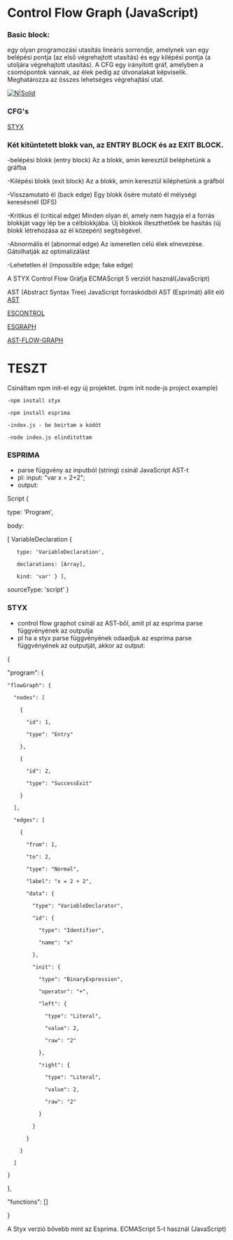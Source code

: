 # Control Flow Graph (JavaScript)

### Basic block:
egy olyan programozási utasítás lineáris sorrendje, amelynek van egy
belépési pontja (az első végrehajtott utasítás) és egy kilépési pontja (a
utoljára végrehajtott utasítás).
A CFG egy irányított gráf, amelyben a csomópontok vannak, az élek pedig az útvonalakat képviselik.
Meghatározza az összes lehetséges végrehajtási utat.

[![N|Solid](https://thesafety.us/images/articles/javascript-logo.png)](https://nodesource.com/products/nsolid)

### CFG's
[STYX](https://github.com/mariusschulz/styx)


### Két kitüntetett blokk van, az ENTRY BLOCK és az EXIT BLOCK.

-belépési blokk (entry block)
Az a blokk, amin keresztül beléphetünk a gráfba

-Kilépési blokk (exit block)
Az a blokk, amin keresztül kiléphetünk a gráfból

-Visszamutató él (back edge)
Egy blokk ősére mutató él mélységi keresésnél (DFS)

-Kritikus él (critical edge)
Minden olyan él, amely nem hagyja el a forrás blokkját vagy lép be a célblokkjába. Új blokkok illeszthetőek be hasítás (új blokk létrehozása az él közepén) segítségével.

-Abnormális él (abnormal edge)
Az ismeretlen célú élek elnevezése. Gátolhatják az optimalizálást

-Lehetetlen él (impossible edge; fake edge)

A STYX Control Flow Gráfja ECMAScript 5 verziót használ(JavaScript)

AST (Abstract Syntax Tree) JavaScript forráskódból AST (Esprimát) állit elő
[AST](https://esprima.org/demo/parse.html)

[ESCONTROL](https://www.npmjs.com/package/escontrol)

[ESGRAPH](https://www.npmjs.com/package/esgraph)

[AST-FLOW-GRAPH](https://www.npmjs.com/package/ast-flow-graph)


# TESZT

Csináltam npm init-el egy új projektet. (npm init node-js project example)

    -npm install styx

    -npm install esprima

    -index.js - be beirtam a kódót

    -node index.js elinditottam

### ESPRIMA

-   parse függvény az inputból (string) csinál JavaScript AST-t
-   pl: input: "var x = 2+2";
-   output: 

Script {

  type: 'Program',

  body:

   [ VariableDeclaration {

       type: 'VariableDeclaration',

       declarations: [Array],

       kind: 'var' } ],

  sourceType: 'script' }

### STYX

-  control flow graphot csinál az AST-ből, amit pl az esprima parse függvényének az outputja
-  pl ha a styx parse függvényének odaadjuk az esprima parse függvényének az outputját, akkor az output:

{

  "program": {

    "flowGraph": {

      "nodes": [

        {

          "id": 1,

          "type": "Entry"

        },

        {

          "id": 2,

          "type": "SuccessExit"

        }

      ],

      "edges": [

        {

          "from": 1,

          "to": 2,

          "type": "Normal",

          "label": "x = 2 + 2",

          "data": {

            "type": "VariableDeclarator",

            "id": {

              "type": "Identifier",

              "name": "x"

            },

            "init": {

              "type": "BinaryExpression",

              "operator": "+",

              "left": {

                "type": "Literal",

                "value": 2,

                "raw": "2"

              },

              "right": {

                "type": "Literal",

                "value": 2,

                "raw": "2"

              }

            }

          }

        }

      ]

    }

  },

  "functions": []
  
}

A Styx verzió bővebb mint az Esprima.
ECMAScript 5-t használ (JavaScript)
